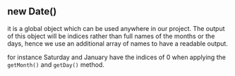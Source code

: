 ## new Date()

it is a global object which can be used anywhere in our project.
The output of this object will be indices rather than full names of the months or the days, hence we use an additional array of names to have a readable output.

for instance Saturday and January have the indices of 0 when applying the `getMonth()` and `getDay()` method.
